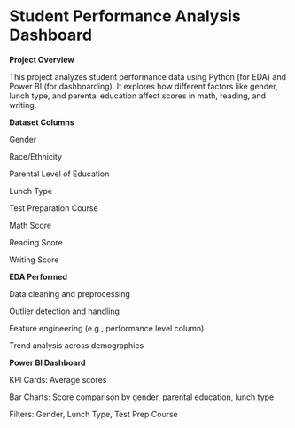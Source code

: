 # Student Performance Analysis Dashboard


**Project Overview**

This project analyzes student performance data using Python (for EDA) and Power BI (for dashboarding). It explores how different factors like gender, lunch type, and parental education affect scores in math, reading, and writing.


 **Dataset Columns**
 
Gender

Race/Ethnicity

Parental Level of Education

Lunch Type

Test Preparation Course

Math Score

Reading Score

Writing Score


 **EDA Performed**
 
Data cleaning and preprocessing

Outlier detection and handling

Feature engineering (e.g., performance level column)

Trend analysis across demographics


**Power BI Dashboard**

KPI Cards: Average scores

Bar Charts: Score comparison by gender, parental education, lunch type

Filters: Gender, Lunch Type, Test Prep Course


